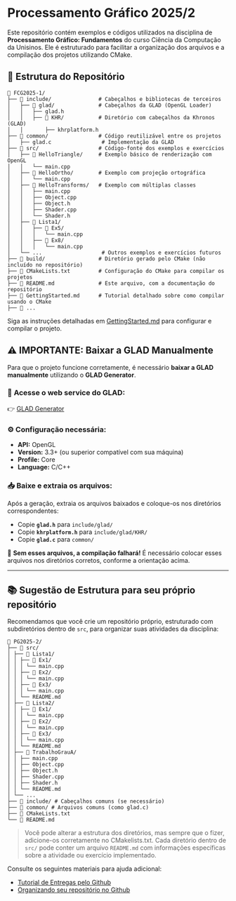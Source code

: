 # Processamento Gráfico 2025/2

Este repositório contém exemplos e códigos utilizados na disciplina de **Processamento Gráfico: Fundamentos** do curso Ciência da Computação da Unisinos. Ele é estruturado para facilitar a organização dos arquivos e a compilação dos projetos utilizando CMake.

## 📂 Estrutura do Repositório

```plaintext
📂 FCG2025-1/
├── 📂 include/               # Cabeçalhos e bibliotecas de terceiros
│   ├── 📂 glad/              # Cabeçalhos da GLAD (OpenGL Loader)
│   │   ├── glad.h
│   │   ├── 📂 KHR/           # Diretório com cabeçalhos da Khronos (GLAD)
│   │       ├── khrplatform.h
├── 📂 common/                # Código reutilizável entre os projetos
│   ├── glad.c                # Implementação da GLAD
├── 📂 src/                   # Código-fonte dos exemplos e exercícios
│   ├── 📂 HelloTriangle/     # Exemplo básico de renderização com OpenGL
│   │   └── main.cpp
│   ├── 📂 HelloOrtho/        # Exemplo com projeção ortográfica
│   │   └── main.cpp
│   ├── 📂 HelloTransforms/   # Exemplo com múltiplas classes
│   │   ├── main.cpp
│   │   ├── Object.cpp
│   │   ├── Object.h
│   │   ├── Shader.cpp
│   │   └── Shader.h
│   ├── 📂 Lista1/
│   │   ├── 📂 Ex5/
│   │   │   └── main.cpp
│   │   ├── 📂 Ex8/
│   │   │   └── main.cpp
│   └── ...                   # Outros exemplos e exercícios futuros
├── 📂 build/                 # Diretório gerado pelo CMake (não incluído no repositório)
├── 📄 CMakeLists.txt         # Configuração do CMake para compilar os projetos
├── 📄 README.md              # Este arquivo, com a documentação do repositório
├── 📄 GettingStarted.md      # Tutorial detalhado sobre como compilar usando o CMake
├── 📄 ...
```

Siga as instruções detalhadas em [GettingStarted.md](GettingStarted.md) para configurar e compilar o projeto.

## ⚠️ **IMPORTANTE: Baixar a GLAD Manualmente**
Para que o projeto funcione corretamente, é necessário **baixar a GLAD manualmente** utilizando o **GLAD Generator**.

### 🔗 **Acesse o web service do GLAD**:
👉 [GLAD Generator](https://glad.dav1d.de/)

### ⚙️ **Configuração necessária:**
- **API:** OpenGL  
- **Version:** 3.3+ (ou superior compatível com sua máquina)  
- **Profile:** Core  
- **Language:** C/C++  

### 📥 **Baixe e extraia os arquivos:**
Após a geração, extraia os arquivos baixados e coloque-os nos diretórios correspondentes:
- Copie **`glad.h`** para `include/glad/`
- Copie **`khrplatform.h`** para `include/glad/KHR/`
- Copie **`glad.c`** para `common/`

🚨 **Sem esses arquivos, a compilação falhará!** É necessário colocar esses arquivos nos diretórios corretos, conforme a orientação acima.

---

## 📚 Sugestão de Estrutura para seu próprio repositório

Recomendamos que você crie um repositório próprio, estruturado com subdiretórios dentro de `src`, para organizar suas atividades da disciplina:

```
📁 PG2025-2/
├── 📁 src/
│ ├── 📁 Lista1/
│ │ ├── 📁 Ex1/
│ │ │ └── main.cpp
│ │ ├── 📁 Ex2/
│ │ │ └── main.cpp
│ │ ├── 📁 Ex3/
│ │ │ └── main.cpp
│ │ └── README.md
│ ├── 📁 Lista2/
│ │ ├── 📁 Ex1/
│ │ │ └── main.cpp
│ │ ├── 📁 Ex2/
│ │ │ └── main.cpp
│ │ ├── 📁 Ex3/
│ │ │ └── main.cpp
│ │ └── README.md
│ ├── 📁 TrabalhoGrauA/
│ │ ├── main.cpp
│ │ ├── Object.cpp
│ │ ├── Object.h
│ │ ├── Shader.cpp
│ │ ├── Shader.h
│ │ └── README.md
│ └── ...
├── 📁 include/ # Cabeçalhos comuns (se necessário)
├── 📁 common/ # Arquivos comuns (como glad.c)
├── 📄 CMakeLists.txt
└── 📄 README.md
```
> Você pode alterar a estrutura dos diretórios, mas sempre que o fizer, adicione-os corretamente no CMakelists.txt.
> Cada diretório dentro de `src/` pode conter um arquivo `README.md` com informações específicas sobre a atividade ou exercício implementado.

Consulte os seguintes materiais para ajuda adicional:
- [Tutorial de Entregas pelo Github](TutorialEntregasGithub.pdf)
- [Organizando seu repositório no Github](OrganizandoRepositorioGithub.pdf)


